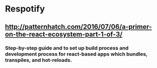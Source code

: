 # Respotify

## http://patternhatch.com/2016/07/06/a-primer-on-the-react-ecosystem-part-1-of-3/

### Step-by-step guide and to set up build process and development process for react-based apps which bundles, transpiles, and hot-reloads.
